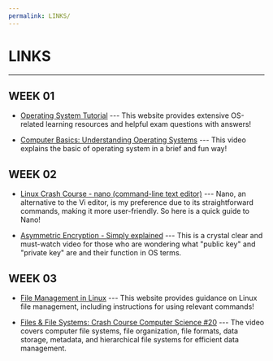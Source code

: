 ```yaml
---
permalink: LINKS/
---
```

# LINKS
---

## WEEK 01

* [Operating System Tutorial](https://www.tutorialspoint.com/operating_system/index.htm) --- This website provides extensive OS-related learning resources and helpful exam questions with answers!

* [Computer Basics: Understanding Operating Systems](https://youtu.be/fkGCLIQx1MI?si=HCHo_DUbbUNTZKkI) --- This video explains the basic of operating system in a brief and fun way!

## WEEK 02

* [Linux Crash Course - nano (command-line text editor)](https://www.youtube.com/watch?v=DLeATFgGM-A) --- Nano, an alternative to the Vi editor, is my preference due to its straightforward commands, making it more user-friendly. So here is a quick guide to Nano!

* [Asymmetric Encryption - Simply explained](https://youtu.be/AQDCe585Lnc?si=RpVxaW-hLEV_uzpw) --- This is a crystal clear and must-watch video for those who are wondering what "public key" and "private key" are and their function in OS terms.

## WEEK 03

* [File Management in Linux](https://www.geeksforgeeks.org/file-management-in-linux/) --- This website provides guidance on Linux file management, including instructions for using relevant commands!

* [Files & File Systems: Crash Course Computer Science #20](https://www.youtube.com/watch?v=KN8YgJnShPM) --- The video covers computer file systems, file organization, file formats, data storage, metadata, and hierarchical file systems for efficient data management.
